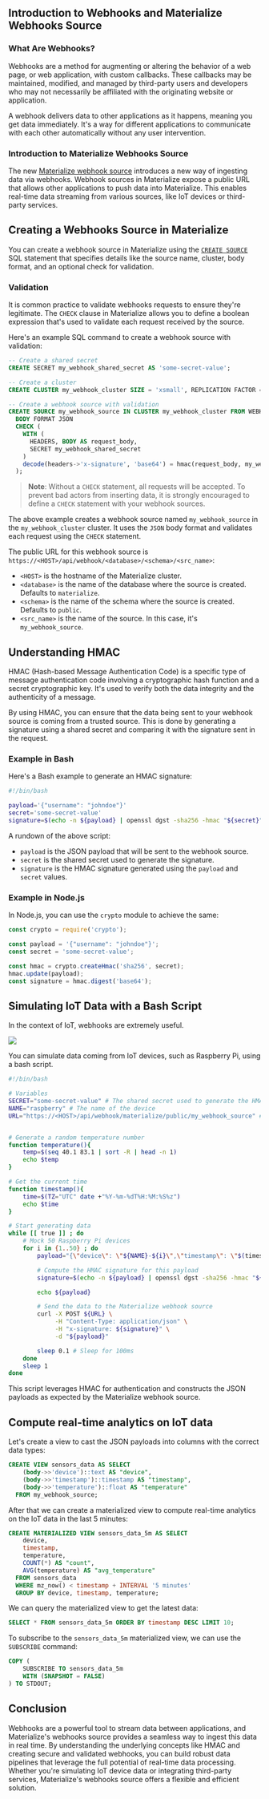 ## Introduction to Webhooks and Materialize Webhooks Source

### What Are Webhooks?

Webhooks are a method for augmenting or altering the behavior of a web page, or web application, with custom callbacks. These callbacks may be maintained, modified, and managed by third-party users and developers who may not necessarily be affiliated with the originating website or application.

A webhook delivers data to other applications as it happens, meaning you get data immediately. It's a way for different applications to communicate with each other automatically without any user intervention.

### Introduction to Materialize Webhooks Source

The new [Materialize webhook source](https://materialize.com/docs/sql/create-source/webhook) introduces a new way of ingesting data via webhooks. Webhook sources in Materialize expose a public URL that allows other applications to push data into Materialize. This enables real-time data streaming from various sources, like IoT devices or third-party services.

## Creating a Webhooks Source in Materialize

You can create a webhook source in Materialize using the [`CREATE SOURCE`](https://materialize.com/docs/sql/create-source/) SQL statement that specifies details like the source name, cluster, body format, and an optional check for validation.

### Validation

It is common practice to validate webhooks requests to ensure they're legitimate. The `CHECK` clause in Materialize allows you to define a boolean expression that's used to validate each request received by the source.

Here's an example SQL command to create a webhook source with validation:

```sql
-- Create a shared secret
CREATE SECRET my_webhook_shared_secret AS 'some-secret-value';

-- Create a cluster
CREATE CLUSTER my_webhook_cluster SIZE = 'xsmall', REPLICATION FACTOR = 1;

-- Create a webhook source with validation
CREATE SOURCE my_webhook_source IN CLUSTER my_webhook_cluster FROM WEBHOOK
  BODY FORMAT JSON
  CHECK (
    WITH (
      HEADERS, BODY AS request_body,
      SECRET my_webhook_shared_secret
    )
    decode(headers->'x-signature', 'base64') = hmac(request_body, my_webhook_shared_secret, 'sha256')
  );

```

> **Note**: Without a `CHECK` statement, all requests will be accepted. To prevent bad actors from inserting data, it is strongly encouraged to define a `CHECK` statement with your webhook sources.

The above example creates a webhook source named `my_webhook_source` in the `my_webhook_cluster` cluster. It uses the `JSON` body format and validates each request using the `CHECK` statement.

The public URL for this webhook source is `https://<HOST>/api/webhook/<database>/<schema>/<src_name>`:
- `<HOST>` is the hostname of the Materialize cluster.
- `<database>` is the name of the database where the source is created. Defaults to `materialize`.
- `<schema>` is the name of the schema where the source is created. Defaults to `public`.
- `<src_name>` is the name of the source. In this case, it's `my_webhook_source`.


## Understanding HMAC

HMAC (Hash-based Message Authentication Code) is a specific type of message authentication code involving a cryptographic hash function and a secret cryptographic key. It's used to verify both the data integrity and the authenticity of a message.

By using HMAC, you can ensure that the data being sent to your webhook source is coming from a trusted source. This is done by generating a signature using a shared secret and comparing it with the signature sent in the request.

### Example in Bash

Here's a Bash example to generate an HMAC signature:

```bash
#!/bin/bash

payload='{"username": "johndoe"}'
secret='some-secret-value'
signature=$(echo -n ${payload} | openssl dgst -sha256 -hmac "${secret}" -binary | base64)
```

A rundown of the above script:

- `payload` is the JSON payload that will be sent to the webhook source.
- `secret` is the shared secret used to generate the signature.
- `signature` is the HMAC signature generated using the `payload` and `secret` values.

### Example in Node.js

In Node.js, you can use the `crypto` module to achieve the same:

```js
const crypto = require('crypto');

const payload = '{"username": "johndoe"}';
const secret = 'some-secret-value';

const hmac = crypto.createHmac('sha256', secret);
hmac.update(payload);
const signature = hmac.digest('base64');
```

## Simulating IoT Data with a Bash Script

In the context of IoT, webhooks are extremely useful.

![](https://imgur.com/EnW33xM.png)

You can simulate data coming from IoT devices, such as Raspberry Pi, using a bash script.

```bash
#!/bin/bash

# Variables
SECRET="some-secret-value" # The shared secret used to generate the HMAC signature
NAME="raspberry" # The name of the device
URL="https://<HOST>/api/webhook/materialize/public/my_webhook_source" # The URL of the webhook source


# Generate a random temperature number
function temperature(){
    temp=$(seq 40.1 83.1 | sort -R | head -n 1)
    echo $temp
}

# Get the current time
function timestamp(){
    time=$(TZ="UTC" date +"%Y-%m-%dT%H:%M:%S%z")
    echo $time
}

# Start generating data
while [[ true ]] ; do
    # Mock 50 Raspberry Pi devices
    for i in {1..50} ; do
        payload="{\"device\": \"${NAME}-${i}\",\"timestamp\": \"$(timestamp)\",\"temperature\": $(temperature)}"

        # Compute the HMAC signature for this payload
        signature=$(echo -n ${payload} | openssl dgst -sha256 -hmac "${SECRET}" -binary | base64)

        echo ${payload}

        # Send the data to the Materialize webhook source
        curl -X POST ${URL} \
             -H "Content-Type: application/json" \
             -H "x-signature: ${signature}" \
             -d "${payload}"

        sleep 0.1 # Sleep for 100ms
    done
    sleep 1
done
```

This script leverages HMAC for authentication and constructs the JSON payloads as expected by the Materialize webhook source.

## Compute real-time analytics on IoT data

Let's create a view to cast the JSON payloads into columns with the correct data types:

```sql
CREATE VIEW sensors_data AS SELECT
    (body->>'device')::text AS "device",
    (body->>'timestamp')::timestamp AS "timestamp",
    (body->>'temperature')::float AS "temperature"
  FROM my_webhook_source;
```

After that we can create a materialized view to compute real-time analytics on the IoT data in the last 5 minutes:

```sql
CREATE MATERIALIZED VIEW sensors_data_5m AS SELECT
    device,
    timestamp,
    temperature,
    COUNT(*) AS "count",
    AVG(temperature) AS "avg_temperature"
  FROM sensors_data
  WHERE mz_now() < timestamp + INTERVAL '5 minutes'
  GROUP BY device, timestamp, temperature;
```

We can query the materialized view to get the latest data:

```sql
SELECT * FROM sensors_data_5m ORDER BY timestamp DESC LIMIT 10;
```

To subscribe to the `sensors_data_5m` materialized view, we can use the `SUBSCRIBE` command:

```sql
COPY (
    SUBSCRIBE TO sensors_data_5m
    WITH (SNAPSHOT = FALSE)
) TO STDOUT;
```

## Conclusion

Webhooks are a powerful tool to stream data between applications, and Materialize's webhooks source provides a seamless way to ingest this data in real time. By understanding the underlying concepts like HMAC and creating secure and validated webhooks, you can build robust data pipelines that leverage the full potential of real-time data processing. Whether you're simulating IoT device data or integrating third-party services, Materialize's webhooks source offers a flexible and efficient solution.

